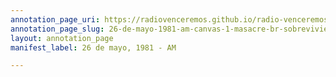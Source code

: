 ```yaml
---
annotation_page_uri: https://radiovenceremos.github.io/radio-venceremos-espanol/annotations/26-de-mayo-1981-am-canvas-1-masacre-br-sobreviviente.json
annotation_page_slug: 26-de-mayo-1981-am-canvas-1-masacre-br-sobreviviente
layout: annotation_page
manifest_label: 26 de mayo, 1981 - AM

---
```

